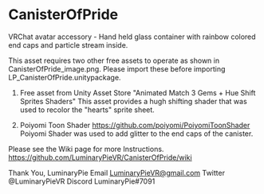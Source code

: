 # CanisterOfPride
VRChat avatar accessory - Hand held glass container with rainbow colored end caps and particle stream inside.

This asset requires two other free assets to operate as shown in CanisterOfPride_image.png.
Please import these before importing LP_CanisterOfPride.unitypackage.

1) Free asset from Unity Asset Store
    "Animated Match 3 Gems + Hue Shift Sprites Shaders"
    This asset provides a hugh shifting shader that was used to recolor the "hearts" sprite sheet.
 
2) Poiyomi Toon Shader
    https://github.com/poiyomi/PoiyomiToonShader
    Poiyomi Shader was used to add glitter to the end caps of the canister.


Please see the Wiki page for more Instructions.  
https://github.com/LuminaryPieVR/CanisterOfPride/wiki

Thank You,
LuminaryPie
Email   LuminaryPieVR@gmail.com
Twitter @LuminaryPieVR
Discord LuminaryPie#7091
